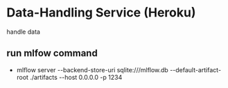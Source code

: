 # Data-Handling Service (Heroku)

handle data

## run mlfow command

- mlflow server --backend-store-uri sqlite:///mlflow.db --default-artifact-root ./artifacts --host 0.0.0.0 -p 1234
